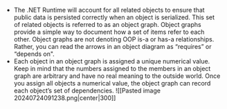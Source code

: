 - The .NET Runtime will account for all related objects to ensure that public data is persisted correctly when an object is serialized. This set of related objects is referred to as an object graph. Object graphs provide a simple way to document how a set of items refer to each other. Object graphs are not denoting OOP is-a or has-a relationships. Rather, you can read the arrows in an object diagram as “requires” or “depends on".
- Each object in an object graph is assigned a unique numerical value. Keep in mind that the numbers assigned to the members in an object graph are arbitrary and have no real meaning to the outside world. Once you assign all objects a numerical value, the object graph can record each object’s set of dependencies.
![[Pasted image 20240724091238.png|center|300]]